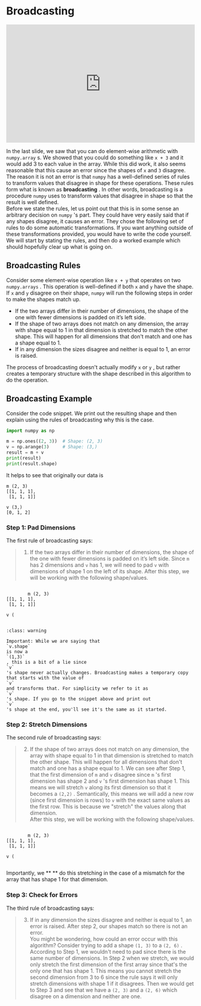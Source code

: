 # Broadcasting

<div style="position: relative; padding-bottom: 62.5%; height: 0;">
    <iframe src="https://www.loom.com/share/0cd37f8288354279b9317acf22c684ab" frameborder="0" webkitallowfullscreen mozallowfullscreen allowfullscreen style="position: absolute; top: 0; left: 0; width: 100%; height: 100%;"></iframe>
</div>

In the last slide, we saw that you can do element-wise arithmetic with `numpy.array` s. We showed that you could do something like `x + 3` and it would add 3 to each value in the array. While this did work, it also seems reasonable that this cause an error since the shapes of `x` and `3` disagree. The reason it is not an error is that `numpy` has a well-defined series of rules to transform values that disagree in shape for these operations. These rules form what is known as **broadcasting** . In other words, broadcasting is a procedure `numpy` uses to transform values that disagree in shape so that the result is well defined.  
Before we state the rules, let us point out that this is in some sense an arbitrary decision on `numpy` 's part. They could have very easily said that if any shapes disagree, it causes an error. They chose the following set of rules to do some automatic transformations. If you want anything outside of these transformations provided, you would have to write the code yourself. We will start by stating the rules, and then do a worked example which should hopefully clear up what is going on.  
##  Broadcasting Rules  

Consider some element-wise operation like `x + y` that operates on two `numpy.arrays` . This operation is well-defined if both `x` and `y` have the shape. If `x` and `y` disagree on their shape, `numpy` will run the following steps in order to make the shapes match up.  
-  If the two arrays differ in their number of dimensions, the shape of the one with fewer dimensions is padded on it’s left side.  
-  If the shape of two arrays does not match on any dimension, the array with shape equal to 1 in that dimension is stretched to match the other shape. This will happen for all dimensions that don't match and one has a shape equal to 1.  
-  If in any dimension the sizes disagree and neither is equal to 1, an error is raised.  

The process of broadcasting doesn't actually modify `x` or `y` , but rather creates a temporary structure with the shape described in this algorithm to do the operation.  
##  Broadcasting Example  

Consider the code snippet. We print out the resulting shape and then explain using the rules of broadcasting why this is the case.  
```py
import numpy as np

m = np.ones((2, 3))  # Shape: (2, 3)
v = np.arange(3)     # Shape: (3,)
result = m + v
print(result)
print(result.shape)
```

It helps to see that originally our data is  
```text
m (2, 3)
[[1, 1, 1],
 [1, 1, 1]]
 
v (3,)
[0, 1, 2]
````

###  Step 1: Pad Dimensions  

The first rule of broadcasting says:  
> 1. If the two arrays differ in their number of dimensions, the shape of the one with fewer dimensions is padded on it’s left side.
Since `m` has 2 dimensions and `v` has 1, we will need to pad `v` with dimensions of shape 1 on the left of its shape. After this step, we will be working with the following shape/values.  
```text

		m (2, 3)
[[1, 1, 1],
 [1, 1, 1]]
 
v (
		
````


```{admonition} Warning
:class: warning

Important: While we are saying that
`v.shape`
is now a
`(1,3)`
, this is a bit of a lie since
`v`
's shape never actually changes. Broadcasting makes a temporary copy that starts with the value of
`v`
and transforms that. For simplicity we refer to it as
`v`
's shape. If you go to the snippet above and print out
`v`
's shape at the end, you'll see it's the same as it started.

```

###  Step 2: Stretch Dimensions  

The second rule of broadcasting says:  
> 2. If the shape of two arrays does not match on any dimension, the array with shape equal to 1 in that dimension is stretched to match the other shape. This will happen for all dimensions that don't match and one has a shape equal to 1.
We can see after Step 1, that the first dimension of `m` and `v` disagree since `m` 's first dimension has shape 2 and `v` 's first dimension has shape 1. This means we will stretch `v` along its first dimension so that it becomes a `(2,2)` . Semantically, this means we will add a new row (since first dimension is rows) to `v` with the exact same values as the first row. This is because we "stretch" the values along that dimension.  
After this step, we will be working with the following shape/values.  
```text

		m (2, 3)
[[1, 1, 1],
 [1, 1, 1]]
 
v (
		
````

Importantly, we **
			** do this stretching in the case of a mismatch for the array that has shape 1 for that dimension.  
###  Step 3: Check for Errors  

The third rule of broadcasting says:  
> 3. If in any dimension the sizes disagree and neither is equal to 1, an error is raised.
After step 2, our shapes match so there is not an error.  
You might be wondering, how could an error occur with this algorithm? Consider trying to add a shape `(1, 3)` to a `(2, 6)` . According to Step 1, we wouldn't need to pad since there is the same number of dimensions. In Step 2 when we stretch, we would only stretch the first dimension of the first array since that's the only one that has shape 1. This means you cannot stretch the second dimension from 3 to 6 since the rule says it will only stretch dimensions with shape 1 if it disagrees. Then we would get to Step 3 and see that we have a `(2, 3)` and a `(2, 6)` which disagree on a dimension and neither are one.  
